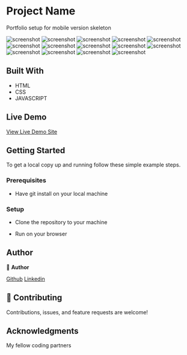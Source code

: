 
# Project Name
 Portfolio setup for mobile version skeleton

 ![screenshot](./screenshots/screen.png)
 ![screenshot](./screenshots/screen2.png)
 ![screenshot](./screenshots/screen3.png)
 ![screenshot](./screenshots/screen4.png)
 ![screenshot](./screenshots/screen5.png)
 ![screenshot](./screenshots/screen6.png)
 ![screenshot](./screenshots/desktop1.png)
 ![screenshot](./screenshots/desktop2.png)
 ![screenshot](./screenshots/desktop3.png)
 ![screenshot](./screenshots/desktop4.png)
 ![screenshot](./screenshots/desktop5.png)
 ![screenshot](./screenshots/desktop6.png)
 ![screenshot](./screenshots/desktop7.png)
 ![screenshot](./screenshots/menu.png)
## Built With

- HTML
- CSS
- JAVASCRIPT

## Live Demo

[View Live Demo Site](https://gbengacode.github.io/Setup-mobile-version-porfolio/)



## Getting Started


To get a local copy up and running follow these simple example steps.

### Prerequisites

- Have git install on your local machine

### Setup

- Clone the repository to your machine

- Run on your browser


## Author
👤 **Author**

[Github](https://github.com/gbengacode)
[Linkedin](https://www.linkedin.com/in/emmanuel-gbenga/)


## 🤝 Contributing

Contributions, issues, and feature requests are welcome!



## Acknowledgments

My fellow coding partners
